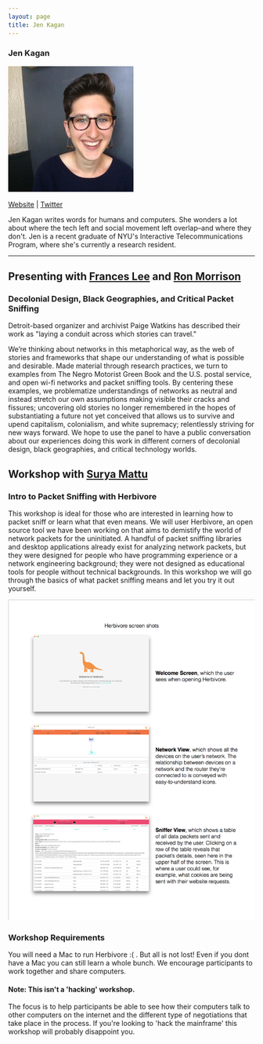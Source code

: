 ```yaml
---
layout: page
title: Jen Kagan
---
```

<h3>Jen Kagan</h3>
<img src="jen-kagan.jpg" />
<p><a href="http://kaganjd.github.io/portfolio/" target="_blank">Website</a> | <a href="https://twitter.com/jen_kajan" target="_blank">Twitter</a></p>
<p>Jen Kagan writes words for humans and computers. She wonders a lot about where the tech left and social movement left overlap–and where they don't. Jen is a recent graduate of NYU's Interactive Telecommunications Program, where she's currently a research resident.</p>

<hr />
<h2>Presenting with <a href="frances-lee">Frances Lee</a> and <a href="ron-morrison">Ron Morrison</a></h2>
<h3>Decolonial Design, Black Geographies, and Critical Packet Sniffing</h3>
<p>Detroit-based organizer and archivist Paige Watkins has described their work as "laying a conduit across which stories can travel."</p>

<p>We’re thinking about networks in this metaphorical way, as the web of stories and frameworks that shape our understanding of what is possible and desirable. Made material through research practices, we turn to examples from The Negro Motorist Green Book and the U.S. postal service, and open wi-fi networks and packet sniffing tools. By centering these examples, we problematize understandings of networks as neutral and instead stretch our own assumptions making visible their cracks and fissures; uncovering old stories no longer remembered in the hopes of substantiating a future not yet conceived that allows us to survive and upend capitalism, colonialism, and white supremacy; relentlessly striving for new ways forward. We hope to use the panel to have a public conversation about our experiences doing this work in different corners of decolonial design, black geographies, and critical technology worlds.</p>


<h2>Workshop with <a href="surya-mattu">Surya Mattu</a></h2>
<h3>Intro to Packet Sniffing with Herbivore</h3>
<p>This workshop is ideal for those who are interested in learning how to packet sniff or learn what that even means. We will user Herbivore, an open source tool we have been working on that aims to demistify the world of network packets for the uninitiated. A handful of packet sniffing libraries and desktop applications already exist for analyzing network packets, but they were designed for people who have programming experience or a network engineering background; they were not designed as educational tools for people without technical backgrounds. In this workshop we will go through the basics of what packet sniffing means and let you try it out yourself.</p>

<img src="herbivore.png" width="588"/>

<h3>Workshop Requirements</h3>
<p>You will need a Mac to run Herbivore :( . But all is not lost! Even if you dont have a Mac you can still learn a whole bunch. We encourage participants to work together and share computers.</p>

<h4>Note: This isn't a 'hacking' workshop.</h4> 
<p>The focus is to help participants be able to see how their computers talk to other computers on the internet and the different type of negotiations that take place in the process. If you're looking to 'hack the mainframe' this workshop will probably disappoint you.</p>